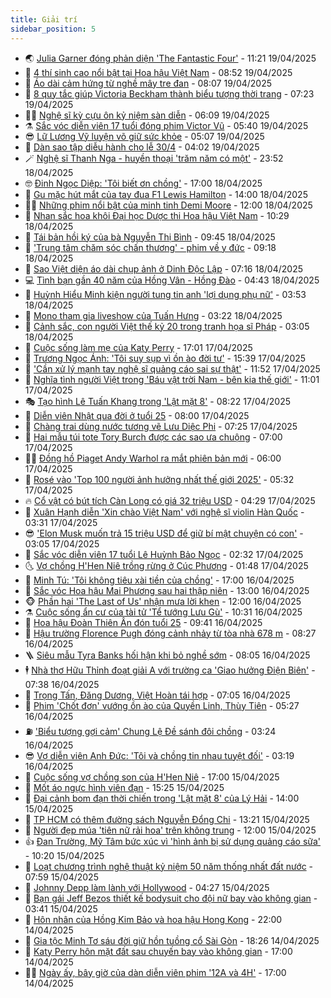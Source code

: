 ```yaml
---
title: Giải trí
sidebar_position: 5
---
```


<!-- vnexpress-giai-tri:START -->
- 🌏 [Julia Garner đóng phản diện &#39;The Fantastic Four&#39;](https://vnexpress.net/julia-garner-dong-phan-dien-the-fantastic-four-4876034.html) - 11:21 19/04/2025
- 💫 [4 thí sinh cao nổi bật tại Hoa hậu Việt Nam](https://vnexpress.net/4-thi-sinh-cao-noi-bat-tai-hoa-hau-viet-nam-4875769.html) - 08:52 19/04/2025
- 🌮 [Áo dài cảm hứng từ nghề mây tre đan](https://vnexpress.net/ao-dai-cam-hung-tu-nghe-may-tre-dan-4875304.html) - 08:07 19/04/2025
- 🧠 [8 quy tắc giúp Victoria Beckham thành biểu tượng thời trang](https://vnexpress.net/8-quy-tac-giup-victoria-beckham-thanh-bieu-tuong-thoi-trang-4876052.html) - 07:23 19/04/2025
- 👨‍🏫 [Nghệ sĩ kỳ cựu ôn kỷ niệm sàn diễn](https://vnexpress.net/nghe-si-ky-cuu-on-ky-niem-san-dien-4876095.html) - 06:09 19/04/2025
- ⚗️ [Sắc vóc diễn viên 17 tuổi đóng phim Victor Vũ](https://vnexpress.net/sac-voc-dien-vien-17-tuoi-dong-phim-victor-vu-4876038.html) - 05:40 19/04/2025
- 😎 [Lữ Lương Vỹ luyện võ giữ sức khỏe](https://vnexpress.net/lu-luong-vy-luyen-vo-giu-suc-khoe-4875996.html) - 05:07 19/04/2025
- 🫣 [Dàn sao tập diễu hành cho lễ 30/4](https://vnexpress.net/dan-sao-tap-dieu-hanh-cho-le-30-4-4876019.html) - 04:02 19/04/2025
- 🪄 [Nghệ sĩ Thanh Nga - huyền thoại &#39;trăm năm có một&#39;](https://vnexpress.net/nghe-si-thanh-nga-huyen-thoai-tram-nam-co-mot-4867704.html) - 23:52 18/04/2025
- 🤓 [Đinh Ngọc Diệp: &#39;Tôi biết ơn chồng&#39;](https://vnexpress.net/dinh-ngoc-diep-toi-biet-on-chong-4874619.html) - 17:00 18/04/2025
- 🫶 [Gu mặc hút mắt của tay đua F1 Lewis Hamilton](https://vnexpress.net/gu-mac-hut-mat-cua-tay-dua-f1-lewis-hamilton-4875363.html) - 14:00 18/04/2025
- 🧑‍🏫 [Những phim nổi bật của minh tinh Demi Moore](https://vnexpress.net/nhung-phim-noi-bat-cua-minh-tinh-demi-moore-4875575.html) - 12:00 18/04/2025
- 🦄 [Nhan sắc hoa khôi Đại học Dược thi Hoa hậu Việt Nam](https://vnexpress.net/nhan-sac-hoa-khoi-dai-hoc-duoc-thi-hoa-hau-viet-nam-4875574.html) - 10:29 18/04/2025
- 💫 [Tái bản hồi ký của bà Nguyễn Thị Bình](https://vnexpress.net/tai-ban-hoi-ky-cua-ba-nguyen-thi-binh-4874701.html) - 09:45 18/04/2025
- 🎊 [&#39;Trung tâm chăm sóc chấn thương&#39; - phim về y đức](https://vnexpress.net/giai-tri/phim/thu-vien-phim/the-trauma-code-heroes-on-call-795) - 09:18 18/04/2025
- 👹 [Sao Việt diện áo dài chụp ảnh ở Dinh Độc Lập](https://vnexpress.net/sao-viet-dien-ao-dai-chup-anh-o-dinh-doc-lap-4875632.html) - 07:16 18/04/2025
- 💻 [Tình bạn gần 40 năm của Hồng Vân - Hồng Đào](https://vnexpress.net/tinh-ban-gan-40-nam-cua-hong-van-hong-dao-4874892.html) - 04:43 18/04/2025
- 🤡 [Huỳnh Hiểu Minh kiện người tung tin anh &#39;lợi dụng phụ nữ&#39;](https://vnexpress.net/huynh-hieu-minh-kien-nguoi-tung-tin-anh-loi-dung-phu-nu-4875605.html) - 03:53 18/04/2025
- 🥰 [Mono tham gia liveshow của Tuấn Hưng](https://vnexpress.net/mono-tham-gia-liveshow-cua-tuan-hung-4875243.html) - 03:22 18/04/2025
- 🚀 [Cảnh sắc, con người Việt thế kỷ 20 trong tranh họa sĩ Pháp](https://vnexpress.net/canh-sac-con-nguoi-viet-the-ky-20-trong-tranh-hoa-si-phap-4875451.html) - 03:05 18/04/2025
- 📝 [Cuộc sống làm mẹ của Katy Perry](https://vnexpress.net/cuoc-song-lam-me-cua-katy-perry-4874185.html) - 17:01 17/04/2025
- 🐲 [Trương Ngọc Ánh: &#39;Tôi suy sụp vì ồn ào đời tư&#39;](https://vnexpress.net/truong-ngoc-anh-toi-suy-sup-vi-on-ao-doi-tu-4875449.html) - 15:39 17/04/2025
- 🎃 [&#39;Cần xử lý mạnh tay nghệ sĩ quảng cáo sai sự thật&#39;](https://vnexpress.net/can-xu-ly-manh-tay-nghe-si-quang-cao-sai-su-that-4875301.html) - 11:52 17/04/2025
- 🤠 [Nghĩa tình người Việt trong &#39;Báu vật trời Nam - bên kia thế giới&#39;](https://vnexpress.net/nghia-tinh-nguoi-viet-trong-bau-vat-troi-nam-ben-kia-the-gioi-4873718.html) - 11:01 17/04/2025
- 🎭 [Tạo hình Lê Tuấn Khang trong &#39;Lật mặt 8&#39;](https://vnexpress.net/tao-hinh-le-tuan-khang-trong-lat-mat-8-4875227.html) - 08:22 17/04/2025
- 🧰 [Diễn viên Nhật qua đời ở tuổi 25](https://vnexpress.net/dien-vien-nhat-qua-doi-o-tuoi-25-4875238.html) - 08:00 17/04/2025
- 🦍 [Chàng trai dùng nước tương vẽ Lưu Diệc Phi](https://vnexpress.net/chang-trai-dung-nuoc-tuong-ve-luu-diec-phi-4875140.html) - 07:25 17/04/2025
- 🌝 [Hai mẫu túi tote Tory Burch được các sao ưa chuộng](https://vnexpress.net/hai-mau-tui-tote-tory-burch-duoc-cac-sao-ua-chuong-4873645.html) - 07:00 17/04/2025
- 🧑‍💻 [Đồng hồ Piaget Andy Warhol ra mắt phiên bản mới](https://vnexpress.net/dong-ho-piaget-andy-warhol-ra-mat-phien-ban-moi-4872187.html) - 06:00 17/04/2025
- 🥸 [Rosé vào &#39;Top 100 người ảnh hưởng nhất thế giới 2025&#39;](https://vnexpress.net/rose-vao-top-100-nguoi-anh-huong-nhat-the-gioi-2025-4875134.html) - 05:32 17/04/2025
- 🔥 [Cổ vật có bút tích Càn Long có giá 32 triệu USD](https://vnexpress.net/co-vat-co-but-tich-can-long-co-gia-32-trieu-usd-4875073.html) - 04:29 17/04/2025
- 🐎 [Xuân Hạnh diễn &#39;Xin chào Việt Nam&#39; với nghệ sĩ violin Hàn Quốc](https://vnexpress.net/xuan-hanh-dien-xin-chao-viet-nam-voi-nghe-si-violin-han-quoc-4873994.html) - 03:31 17/04/2025
- 😎 [&#39;Elon Musk muốn trả 15 triệu USD để giữ bí mật chuyện có con&#39;](https://vnexpress.net/elon-musk-muon-tra-15-trieu-usd-de-giu-bi-mat-chuyen-co-con-4875029.html) - 03:05 17/04/2025
- 🦄 [Sắc vóc diễn viên 17 tuổi Lê Huỳnh Bảo Ngọc](https://vnexpress.net/sac-voc-dien-vien-17-tuoi-le-huynh-bao-ngoc-4874915.html) - 02:32 17/04/2025
- 🌜 [Vợ chồng H&#39;Hen Niê trồng rừng ở Cúc Phương](https://vnexpress.net/vo-chong-h-hen-nie-trong-rung-o-cuc-phuong-4874955.html) - 01:48 17/04/2025
- 🚦 [Minh Tú: &#39;Tôi không tiêu xài tiền của chồng&#39;](https://vnexpress.net/minh-tu-toi-khong-tieu-xai-tien-cua-chong-4873802.html) - 17:00 16/04/2025
- 🧐 [Sắc vóc Hoa hậu Mai Phương sau hai thập niên](https://vnexpress.net/sac-voc-hoa-hau-mai-phuong-sau-hai-thap-nien-4874634.html) - 13:00 16/04/2025
- 🐵 [Phần hai &#39;The Last of Us&#39; nhận mưa lời khen](https://vnexpress.net/phan-hai-the-last-of-us-nhan-mua-loi-khen-4874809.html) - 12:00 16/04/2025
- ⚗️ [Cuộc sống ẩn cư của tài tử &#39;Tể tướng Lưu Gù&#39;](https://vnexpress.net/cuoc-song-an-cu-cua-tai-tu-te-tuong-luu-gu-4874876.html) - 10:31 16/04/2025
- 👺 [Hoa hậu Đoàn Thiên Ân đón tuổi 25](https://vnexpress.net/hoa-hau-doan-thien-an-don-tuoi-25-4874727.html) - 09:41 16/04/2025
- 🌊 [Hậu trường Florence Pugh đóng cảnh nhảy từ tòa nhà 678 m](https://vnexpress.net/hau-truong-florence-pugh-dong-canh-nhay-tu-toa-nha-678-m-4874543.html) - 08:27 16/04/2025
- 🪜 [Siêu mẫu Tyra Banks hối hận khi bỏ nghề sớm](https://vnexpress.net/sieu-mau-tyra-banks-hoi-han-khi-bo-nghe-som-4874553.html) - 08:05 16/04/2025
- 🕴 [Nhà thơ Hữu Thỉnh đoạt giải A với trường ca &#39;Giao hưởng Điện Biên&#39;](https://vnexpress.net/nha-tho-huu-thinh-doat-giai-a-voi-truong-ca-giao-huong-dien-bien-4874665.html) - 07:38 16/04/2025
- 💃 [Trọng Tấn, Đăng Dương, Việt Hoàn tái hợp](https://vnexpress.net/trong-tan-dang-duong-viet-hoan-tai-hop-4874586.html) - 07:05 16/04/2025
- 🦄 [Phim &#39;Chốt đơn&#39; vướng ồn ào của Quyền Linh, Thùy Tiên](https://vnexpress.net/phim-chot-don-vuong-on-ao-cua-quyen-linh-thuy-tien-4874449.html) - 05:27 16/04/2025
- ⛽️ [&#39;Biểu tượng gợi cảm&#39; Chung Lệ Đề sánh đôi chồng](https://vnexpress.net/bieu-tuong-goi-cam-chung-le-de-sanh-doi-chong-4874609.html) - 03:24 16/04/2025
- 😎 [Vợ diễn viên Anh Đức: &#39;Tôi và chồng tin nhau tuyệt đối&#39;](https://vnexpress.net/vo-dien-vien-anh-duc-toi-va-chong-tin-nhau-tuyet-doi-4874133.html) - 03:19 16/04/2025
- 🌊 [Cuộc sống vợ chồng son của H&#39;Hen Niê](https://vnexpress.net/cuoc-song-vo-chong-son-cua-h-hen-nie-4873738.html) - 17:00 15/04/2025
- 🐲 [Mốt áo ngực hình viên đạn](https://vnexpress.net/mot-ao-nguc-hinh-vien-dan-4873382.html) - 15:25 15/04/2025
- 💂 [Đại cảnh bom đạn thời chiến trong &#39;Lật mặt 8&#39; của Lý Hải](https://vnexpress.net/dai-canh-bom-dan-thoi-chien-trong-lat-mat-8-cua-ly-hai-4874361.html) - 14:00 15/04/2025
- 🙉 [TP HCM có thêm đường sách Nguyễn Đổng Chi](https://vnexpress.net/tp-hcm-co-them-duong-sach-nguyen-dong-chi-4874405.html) - 13:21 15/04/2025
- 💪 [Người đẹp múa &#39;tiên nữ rải hoa&#39; trên không trung](https://vnexpress.net/nguoi-dep-mua-tien-nu-rai-hoa-tren-khong-trung-4874399.html) - 12:00 15/04/2025
- 👍 [Đan Trường, Mỹ Tâm bức xúc vì &#39;hình ảnh bị sử dụng quảng cáo sữa&#39;](https://vnexpress.net/dan-truong-my-tam-buc-xuc-vi-hinh-anh-bi-su-dung-quang-cao-sua-4874325.html) - 10:20 15/04/2025
- 💪 [Loạt chương trình nghệ thuật kỷ niệm 50 năm thống nhất đất nước](https://vnexpress.net/loat-chuong-trinh-nghe-thuat-ky-niem-50-nam-thong-nhat-dat-nuoc-4874148.html) - 07:59 15/04/2025
- 💄 [Johnny Depp làm lành với Hollywood](https://vnexpress.net/johnny-depp-lam-lanh-voi-hollywood-4874061.html) - 04:27 15/04/2025
- 🦩 [Bạn gái Jeff Bezos thiết kế bodysuit cho đội nữ bay vào không gian](https://vnexpress.net/ban-gai-jeff-bezos-thiet-ke-bodysuit-cho-doi-nu-bay-vao-khong-gian-4874128.html) - 03:41 15/04/2025
- 🥸 [Hôn nhân của Hồng Kim Bảo và hoa hậu Hong Kong](https://vnexpress.net/hon-nhan-cua-hong-kim-bao-va-hoa-hau-hong-kong-4873631.html) - 22:00 14/04/2025
- 🧰 [Gia tộc Minh Tơ sáu đời giữ hồn tuồng cổ Sài Gòn](https://vnexpress.net/gia-toc-minh-to-sau-doi-giu-hon-tuong-co-sai-gon-4871757.html) - 18:26 14/04/2025
- 💼 [Katy Perry hôn mặt đất sau chuyến bay vào không gian](https://vnexpress.net/katy-perry-hon-mat-dat-sau-chuyen-bay-vao-khong-gian-4874007.html) - 17:00 14/04/2025
- 🧑‍💻 [Ngày ấy, bây giờ của dàn diễn viên phim &#39;12A và 4H&#39;](https://vnexpress.net/ngay-ay-bay-gio-cua-dan-dien-vien-phim-12a-va-4h-4872442.html) - 17:00 14/04/2025<!-- vnexpress-giai-tri:END -->
